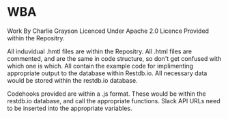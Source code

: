 # WBA

Work By Charlie Grayson
Licenced Under Apache 2.0
Licence Provided within the Repositry.

All induvidual .hmtl files are within the Repositry. 
All .html files are commented, and are the same in code structure, so don't get confused with which one is which.
All contain the example code for implimenting appropriate output to the database within Restdb.io.
All necessary data would be stored within the restdb.io database.

Codehooks provided are within a .js format.
These would be within the restdb.io database, and call the appropriate functions.
Slack API URLs need to be inserted into the appropriate variables.


